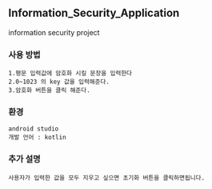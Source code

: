 ## Information_Security_Application
information security project

### 사용 방법

```
1.평문 입력값에 암호화 시킬 문장을 입력한다
2.0~1023 의 key 값을 입력해준다.
3.암호화 버튼을 클릭 해준다.
```

### 환경

```
android studio
개발 언어 : kotlin
```

### 추가 설명
```
사용자가 입력한 값을 모두 지우고 싶으면 초기화 버튼을 클릭하면됩니다.
```
